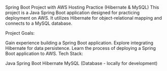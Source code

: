 Spring Boot Project with AWS Hosting Practice (Hibernate & MySQL)
This project is a Java Spring Boot application designed for practicing deployment on AWS. It utilizes Hibernate for object-relational mapping and connects to a MySQL database.

Project Goals:

Gain experience building a Spring Boot application.
Explore integrating Hibernate for data persistence.
Learn the process of deploying a Spring Boot application to AWS.
Tech Stack:

Java
Spring Boot
Hibernate
MySQL (Database - locally for development)
